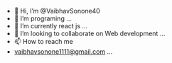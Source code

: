 - 👋 Hi, I’m @VaibhavSonone40
- 👀 I’m programing  ...
- 🌱 I’m currently react js ...
- 💞️ I’m looking to collaborate on Web development ...
- 📫 How to reach me
- vaibhavsonone1111@gmail.com  ...

<!---
VaibhavSonone40/VaibhavSonone40 is a ✨ special ✨ repository because its `README.md` (this file) appears on your GitHub profile.
You can click the Preview link to take a look at your changes.
--->
